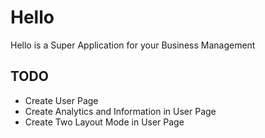 # Hello
Hello is a Super Application for your Business Management

## TODO
* Create User Page
* Create Analytics and Information in User Page
* Create Two Layout Mode in User Page 

